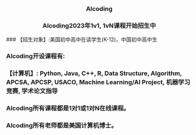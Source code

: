 <h3 style="text-align: center;">AIcoding</h3>
<h3 style="text-align: center;">AIcoding2023年1v1, 1vN课程开始招生中</h3>
### 【招生对象】:美国初中高中在读学生(K-12)，中国初中高中生

### AIcoding开设课程有:
### 【计算机】: Python, Java, C++, R, Data Structure, Algorithm, APCSA, APCSP, USACO, Machine Learning/AI Project, 机器学习竞赛, 学术论文指导
### AIcoding所有课程都是1对1或1对N在线课程。
### AIcoding所有老师都是美国计算机博士。

